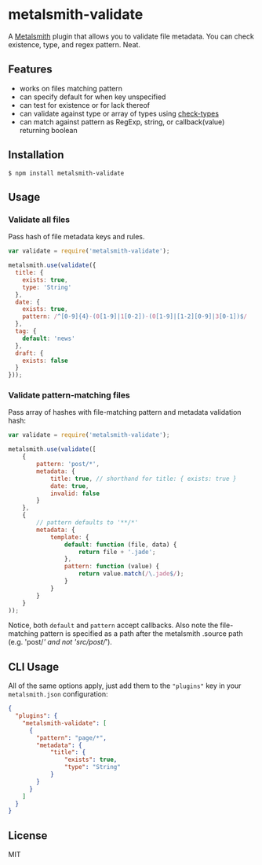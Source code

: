 # metalsmith-validate

A [Metalsmith](https://github.com/segmentio/metalsmith) plugin that allows you to validate file metadata. You can check existence, type, and regex pattern. Neat.

## Features

  - works on files matching pattern
  - can specify default for when key unspecified
  - can test for existence or for lack thereof
  - can validate against type or array of types using [check-types](https://github.com/philbooth/check-types.js)
  - can match against pattern as RegExp, string, or callback(value) returning boolean

## Installation

    $ npm install metalsmith-validate

## Usage

### Validate all files

Pass hash of file metadata keys and rules.

```js
var validate = require('metalsmith-validate');

metalsmith.use(validate({
  title: {
  	exists: true,
  	type: 'String'
  },
  date: {
  	exists: true,
  	pattern: /^[0-9]{4}-(0[1-9]|1[0-2])-(0[1-9]|[1-2][0-9]|3[0-1])$/
  },
  tag: {
  	default: 'news'
  },
  draft: {
  	exists: false
  }
}));
```

### Validate pattern-matching files

Pass array of hashes with file-matching pattern and metadata validation hash:

```js
var validate = require('metalsmith-validate');

metalsmith.use(validate([
	{
		pattern: 'post/*',
		metadata: {
			title: true, // shorthand for title: { exists: true }
			date: true,
			invalid: false
		}
	},
	{
		// pattern defaults to '**/*'
		metadata: {
			template: {
				default: function (file, data) {
					return file + '.jade';
				},
				pattern: function (value) {
					return value.match(/\.jade$/);
				}
			}
		}
	}
));
```

Notice, both `default` and `pattern` accept callbacks. Also note the file-matching pattern is specified as a path after the metalsmith .source path (e.g. 'post/*' and not 'src/post/*'). 

## CLI Usage

All of the same options apply, just add them to the `"plugins"` key in your `metalsmith.json` configuration:

```json
{
  "plugins": {
    "metalsmith-validate": [
      {
        "pattern": "page/*",
        "metadata": {
        	"title": {
        		"exists": true,
        		"type": "String"
        	}
        }
      }
    ]
  }
}
```

## License

  MIT
